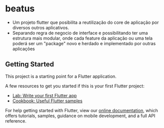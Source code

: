 # beatus

- Um projeto flutter que posibilita a reutilização do core de aplicação por diversos outros aplicativos.
- Separando regra de negocio de interface e possibilitando ter uma estrutura mais modular, onde cada feature da aplicação ou uma tela poderá ser um "package" novo e herdado e implementado por outras aplicações

## Getting Started

This project is a starting point for a Flutter application.

A few resources to get you started if this is your first Flutter project:

- [Lab: Write your first Flutter app](https://flutter.dev/docs/get-started/codelab)
- [Cookbook: Useful Flutter samples](https://flutter.dev/docs/cookbook)

For help getting started with Flutter, view our
[online documentation](https://flutter.dev/docs), which offers tutorials,
samples, guidance on mobile development, and a full API reference.
